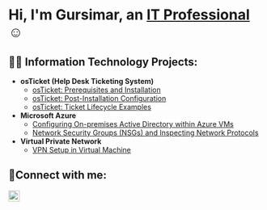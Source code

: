 <h1>Hi, I'm Gursimar, an <a href="https://www.linkedin.com/in/gursimar-jawanda-b36369304/">IT Professional</a>☺</h1>

<h2>👨‍💻 Information Technology Projects:</h2>

- <b>osTicket (Help Desk Ticketing System)</b>
  - [osTicket: Prerequisites and Installation](https://github.com/GursimarJ/osticket-prereqs)
  - [osTicket: Post-Installation Configuration](https://github.com/GursimarJ/post-install-config)
  - [osTicket: Ticket Lifecycle Examples](https://github.com/GursimarJ/ticket-lifecycle)
- <b>Microsoft Azure</b>
  - [Configuring On-premises Active Directory within Azure VMs](https://github.com/GursimarJ/configure-ad)
  - [Network Security Groups (NSGs) and Inspecting Network Protocols](https://github.com/GursimarJ/azure-network-protocols)
- <b>Virtual Private Network</b>
  - [VPN Setup in Virtual Machine ](https://github.com/GursimarJ/VPN-setup-and-usage)
    
<h2>🤳Connect with me:</h2>

[<img align="left" alt="Josh | LinkedIn" width="22px" src="https://cdn.jsdelivr.net/npm/simple-icons@v3/icons/linkedin.svg" />][linkedin]

[linkedin]: https://www.linkedin.com/in/gursimar-jawanda-b36369304
